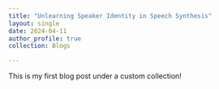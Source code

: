 ```yaml
---
title: "Unlearning Speaker Identity in Speech Synthesis"
layout: single
date: 2024-04-11
author_profile: true
collection: Blogs

---
```


This is my first blog post under a custom collection!


